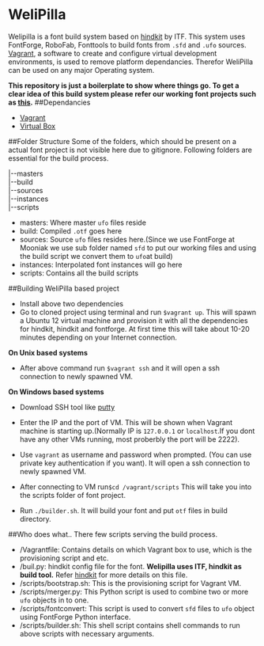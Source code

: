 # WeliPilla
Welipilla is a font build system based on [hindkit](https://github.com/itfoundry/hindkit) by ITF. This system uses FontForge, RoboFab, Fonttools to build fonts from `.sfd` and `.ufo` sources. [Vagrant](https://www.vagrantup.com/), a software to create and configure virtual development environments, is used to remove platform dependancies. Therefor WeliPilla can be used on any major Operating system.  

**This repository is just a boilerplate to show where things go. To get a clear idea of this build system please refer our working font projects such as [this](https://github.com/mooniak/stick-no-bills-font).**
##Dependancies
* [Vagrant](https://www.vagrantup.com/)
* [Virtual Box](https://www.virtualbox.org/)  

##Folder Structure
Some of the folders, which should be present on a actual font project is not visible here due to gitignore. Following folders are essential for the build process.

|--masters  
|--build  
|--sources  
|--instances  
|--scripts  

* masters: Where master ```ufo``` files reside
* build: Compiled ```.otf``` goes here
* sources: Source ```ufo``` files resides here.(Since we use FontForge at Mooniak we use sub folder named ```sfd``` to put our working files and using the build script we convert them to ```ufo```at build)
* instances: Interpolated font instances will go here
* scripts: Contains all the build scripts

##Building WeliPilla based project
* Install above two dependencies  
* Go to cloned project using terminal and run ```$vagrant up```. This will spawn a Ubuntu 12 virtual machine and provision it with all the dependencies for hindkit, hindkit and fontforge. At first time this will take about 10-20 minutes depending on your Internet connection.  

**On Unix based systems**  
* After above command run ```$vagrant ssh``` and it will open a ssh connection to newly spawned VM.  

**On Windows based systems**  
* Download SSH tool like [putty](http://www.chiark.greenend.org.uk/~sgtatham/putty/download.html)
* Enter the IP and the port of VM. This will be shown when Vagrant machine is starting up.(Normally IP is ```127.0.0.1``` or ```localhost```.If you dont have any other VMs running, most proberbly the port will be 2222).
* Use ```vagrant``` as username and password when prompted. (You can use private key authentication if you want). It will open a ssh connection to newly spawned VM. 
  
  
* After connecting to VM run```$cd /vagrant/scripts``` This will take you into the scripts folder of font project.
* Run ```./builder.sh```. It will build your font and put ```otf``` files in build directory.

##Who does what..
There few scripts serving the build process.
* /Vagrantfile: Contains details on which Vagrant box to use, which is the provisioning script and etc.
* /buil.py: hindkit config file for the font. **Welipilla uses ITF, hindkit as build tool.** Refer [hindkit](https://github.com/itfoundry/hindkit) for more details on this file.
* /scripts/bootstrap.sh: This is the provisioning script for Vagrant VM.
* /scripts/merger.py: This Python script is used to combine two or more ```ufo``` objects in to one.
* /scripts/fontconvert: This script is used to convert ```sfd``` files to ```ufo``` object using FontForge Python interface.
* /scripts/builder.sh: This shell script contains shell commands to run above scripts with necessary arguments.
